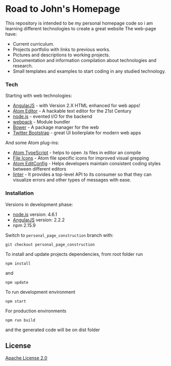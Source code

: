 # Road to John's Homepage

This repository is intended to be my personal homepage code so i am learning different technologies to create a great website
The web-page have:
  - Current curriculum.
  - Projects portfolio with links to previous works.
  - Pictures and descriptions to working projects.
  - Documentation and information compilation about technologies and research.
  - Small templates and examples to start coding in any studied technology.

### Tech

Starting with web technologies:

* [AngularJS] - with Version 2.X HTML enhanced for web apps!
* [Atom Editor] - A hackable text editor for the 21st Century
* [node.js] - evented I/O for the backend
* [webpack] - Module bundler
* [Bower] - A package manager for the web
* [Twitter Bootstrap] - great UI boilerplate for modern web apps

And some Atom plug-ins:

* [Atom TypeScript] - helps to open .ts files in editor an compile
* [File Icons] - Atom file specific icons for improved visual grepping
* [Atom EditConfig] - Helps developers maintain consistent coding styles between different editors
* [linter] - It provides a top-level API to its consumer so that they can visualize errors and other types of messages with ease.

### Installation

Versions in development phase:

* [node.js] version: 4.6.1
* [AngularJS] version: 2.2.2
* npm 2.15.9

Switch to `personal_page_construction` branch with:
 ```
 git checkout personal_page_construction
 ```

To install and update projects dependencies, from root folder run
```
npm install
```
and
```
npm update
```
To run development environment
```
npm start
```   
For production environments

```
npm run build
```
and the generated code will be on dist folder

License
----
[Apache License 2.0]

[//]: # (These are reference links used in the body of this note and get stripped out when the markdown processor does its job. There is no need to format nicely because it shouldn't be seen. Thanks SO - http://stackoverflow.com/questions/4823468/store-comments-in-markdown-syntax)

   [AngularJS]: <http://angularjs.org>
   [Atom Editor]: <https://atom.io/>
   [node.js]: <http://nodejs.org>
   [webpack]: <http://webpack.github.io/>
   [Bower]: <https://bower.io/>
   [Twitter Bootstrap]: <http://twitter.github.com/bootstrap/>
   [Atom TypeScript]: <https://github.com/TypeStrong/atom-typescript>
   [linter]: <https://github.com/steelbrain/linter>
   [Atom EditConfig]: <https://github.com/sindresorhus/atom-editorconfig>
   [File Icons]: <https://github.com/DanBrooker/file-icons>
   [Apache License 2.0]: <http://www.apache.org/licenses/LICENSE-2.0.html>
